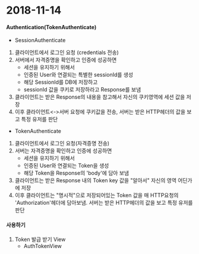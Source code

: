 # 2018-11-14
#### Authentication(TokenAuthenticate)
- SessionAuthenticate
1. 클라이언트에서 로그인 요청 (credentials 전송)
2. 서버에서 자격증명을 확인하고 인증에 성공하면
	- 세션을 유지하기 위해서
	- 인증된 User와 연결되는 특별한 sessionId를 생성
	- 해당 SessionId를 DB에 저장하고
	- sessionId 값을 쿠키로 저장하라고 Response를 보냄
3. 클라이언트는 받은 Response의 내용을 참고해서 자신의 쿠키영역에 세션 값을 저장
4. 이후 클라이언트<->서버 요청에 쿠키값을 전송, 서버는 받은 HTTP헤더의 값을 보고 특정 유저를 판단

- TokenAuthenticate
1. 클라이언트에서 로그인 요청(자격증명 전송)
2. 서버는 자격증명을 확인하고 인증에 성공하면
	- 세션을 유지하기 위해서
	- 인증된 User와 연결되는 Token을 생성
	- 해당 Token을 Response의 'body'에 담아 보냄
3. 클라이언트는 받은 Response 내의 Token key 값을 "알아서" 자신의 영역 어딘가에 저장
4. 이후 클라이언트는 "명시적"으로 저장되어있는 Token 값을 매 HTTP요청의
'Authorization'헤더에 담아보냄. 서버는 받은 HTTP헤더의 값을 보고 특정 유저를 판단

#### 사용하기
1. Token 발급 받기 View
	- AuthTokenView